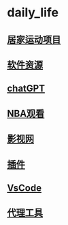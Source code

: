 # daily_life

## [居家运动项目](https://s.xsj.qq.com/SxnvuBVV)

## [软件资源](https://github.com/letianpai5/daily_life/blob/main/softwares.md)

## [chatGPT](https://github.com/letianpai5/daily_life/blob/main/chatGPT.md)

## [NBA观看](https://www.luxiangwu.com/nbazhibo/)

## [影视网](https://github.com/letianpai5/daily_life/blob/main/film_webs.md)

## [插件](https://github.com/letianpai5/daily_life/blob/main/%E6%8F%92%E4%BB%B6.md)

## [VsCode](https://github.com/letianpai5/daily_life/blob/main/vscode.md)

## [代理工具](https://github.com/letianpai5/daily_life/blob/main/proxy_tools.md)


